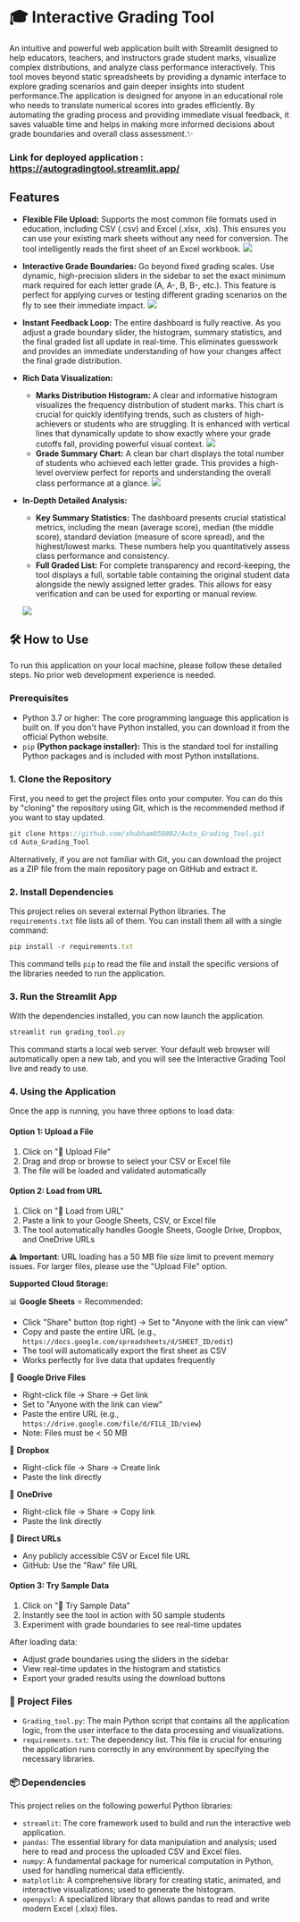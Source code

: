 # 🎓 Interactive Grading Tool

An intuitive and powerful web application built with Streamlit designed to help educators, teachers, and instructors grade student marks, visualize complex distributions, and analyze class performance interactively. This tool moves beyond static spreadsheets by providing a dynamic interface to explore grading scenarios and gain deeper insights into student performance.The application is designed for anyone in an educational role who needs to translate numerical scores into grades efficiently. By automating the grading process and providing immediate visual feedback, it saves valuable time and helps in making more informed decisions about grade boundaries and overall class assessment.✨

### Link for deployed application : https://autogradingtool.streamlit.app/

## Features
* **Flexible File Upload:** Supports the most common file formats used in education, including CSV (.csv) and Excel (.xlsx, .xls). This ensures you can use your existing mark sheets without any need for conversion. The tool intelligently reads the first sheet of an Excel workbook.
![](./images/Uploader.png)

* **Interactive Grade Boundaries:** Go beyond fixed grading scales. Use dynamic, high-precision sliders in the sidebar to set the exact minimum mark required for each letter grade (A, A-, B, B-, etc.). This feature is perfect for applying curves or testing different grading scenarios on the fly to see their immediate impact.
![](./images/Configuration.png)

* **Instant Feedback Loop:** The entire dashboard is fully reactive. As you adjust a grade boundary slider, the histogram, summary statistics, and the final graded list all update in real-time. This eliminates guesswork and provides an immediate understanding of how your changes affect the final grade distribution.

* **Rich Data Visualization:**
    * **Marks Distribution Histogram:** A clear and informative histogram visualizes the frequency distribution of student marks. This chart is crucial for quickly identifying trends, such as clusters of high-achievers or students who are struggling. It is enhanced with vertical lines that dynamically update to show exactly where your grade cutoffs fall, providing powerful visual context.
    ![](./images/Histogram.png)
    * **Grade Summary Chart:** A clean bar chart displays the total number of students who achieved each letter grade. This provides a high-level overview perfect for reports and understanding the overall class performance at a glance.
    ![](./images/GradeSummary.png)
    
* **In-Depth Detailed Analysis:** 
    * **Key Summary Statistics:** The dashboard presents crucial statistical metrics, including the mean (average score), median (the middle score), standard deviation (measure of score spread), and the highest/lowest marks. These numbers help you quantitatively assess class performance and consistency.
    * **Full Graded List:** For complete transparency and record-keeping, the tool displays a full, sortable table containing the original student data alongside the newly assigned letter grades. This allows for easy verification and can be used for exporting or manual review.
    
    ![](./images/GradeList.png)

## 🛠️ How to Use
To run this application on your local machine, please follow these detailed steps. No prior web development experience is needed.

### Prerequisites
* Python 3.7 or higher: The core programming language this application is built on. If you don't have Python installed, you can download it from the official Python website.
* `pip` **(Python package installer):** This is the standard tool for installing Python packages and is included with most Python installations.

### 1. Clone the Repository
First, you need to get the project files onto your computer. You can do this by "cloning" the repository using Git, which is the recommended method if you want to stay updated.

```js
git clone https://github.com/shubham050802/Auto_Grading_Tool.git
cd Auto_Grading_Tool
```

Alternatively, if you are not familiar with Git, you can download the project as a ZIP file from the main repository page on GitHub and extract it.

### 2. Install Dependencies
This project relies on several external Python libraries. The `requirements.txt` file lists all of them. You can install them all with a single command:

```js
pip install -r requirements.txt
```

This command tells `pip` to read the file and install the specific versions of the libraries needed to run the application.

### 3. Run the Streamlit App
With the dependencies installed, you can now launch the application.

```js
streamlit run grading_tool.py
```

This command starts a local web server. Your default web browser will automatically open a new tab, and you will see the Interactive Grading Tool live and ready to use.

### 4. Using the Application

Once the app is running, you have three options to load data:

#### Option 1: Upload a File
1. Click on "📁 Upload File"
2. Drag and drop or browse to select your CSV or Excel file
3. The file will be loaded and validated automatically

#### Option 2: Load from URL
1. Click on "🔗 Load from URL"
2. Paste a link to your Google Sheets, CSV, or Excel file
3. The tool automatically handles Google Sheets, Google Drive, Dropbox, and OneDrive URLs

⚠️ **Important**: URL loading has a 50 MB file size limit to prevent memory issues. For larger files, please use the "Upload File" option.

**Supported Cloud Storage:**

📊 **Google Sheets** ⭐ Recommended:
- Click "Share" button (top right) → Set to "Anyone with the link can view"
- Copy and paste the entire URL (e.g., `https://docs.google.com/spreadsheets/d/SHEET_ID/edit`)
- The tool will automatically export the first sheet as CSV
- Works perfectly for live data that updates frequently

📁 **Google Drive Files**
- Right-click file → Share → Get link
- Set to "Anyone with the link can view"
- Paste the entire URL (e.g., `https://drive.google.com/file/d/FILE_ID/view`)
- Note: Files must be < 50 MB

📁 **Dropbox**
- Right-click file → Share → Create link
- Paste the link directly

📁 **OneDrive**
- Right-click file → Share → Copy link
- Paste the link directly

📁 **Direct URLs**
- Any publicly accessible CSV or Excel file URL
- GitHub: Use the "Raw" file URL

#### Option 3: Try Sample Data
1. Click on "🎯 Try Sample Data"
2. Instantly see the tool in action with 50 sample students
3. Experiment with grade boundaries to see real-time updates

After loading data:
- Adjust grade boundaries using the sliders in the sidebar
- View real-time updates in the histogram and statistics
- Export your graded results using the download buttons

### 📂 Project Files
* `Grading_tool.py`: The main Python script that contains all the application logic, from the user interface to the data processing and visualizations.
* `requirements.txt`: The dependency list. This file is crucial for ensuring the application runs correctly in any environment by specifying the necessary libraries.

### 📦 Dependencies
This project relies on the following powerful Python libraries:

* `streamlit`: The core framework used to build and run the interactive web application.
* `pandas`: The essential library for data manipulation and analysis; used here to read and process the uploaded CSV and Excel files.
* `numpy`: A fundamental package for numerical computation in Python, used for handling numerical data efficiently.
* `matplotlib`: A comprehensive library for creating static, animated, and interactive visualizations; used to generate the histogram.
* `openpyxl`: A specialized library that allows pandas to read and write modern Excel (.xlsx) files.
